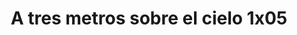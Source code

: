 ---
layout: episodios
title: "A tres metros sobre el cielo 1x05"
url_serie_padre: 'a-tres-metros-sobre-el-cielo/temporada-1'
category: 'series'
capitulo: 'yes'
anio: '2019'
prev: 'capitulo-4'
proximo: 'capitulo-6'
sandbox: allow-same-origin allow-forms
idioma: 'Latino'
calidad: 'Full HD'
fuente: 'cueva'
reproductores_otros: ["https://gounlimited.to/embed-uptnla1aqebz.html","Latino","https://mstream.space/5kscyqca6d37","Latino"]
reproductores_fembed: ["https://feurl.com/v/mrlrqi557q2zdkn","Latino","https://feurl.com/v/m-8x5c5577jggem","Latino"]
reproductor: fembed
clasificacion: '+10'
tags:
- Ciencia-Ficcion
---